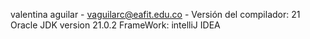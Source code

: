 valentina aguilar - vaguilarc@eafit.edu.co - Versión del compilador: 21 Oracle JDK version 21.0.2 FrameWork: intelliJ IDEA
